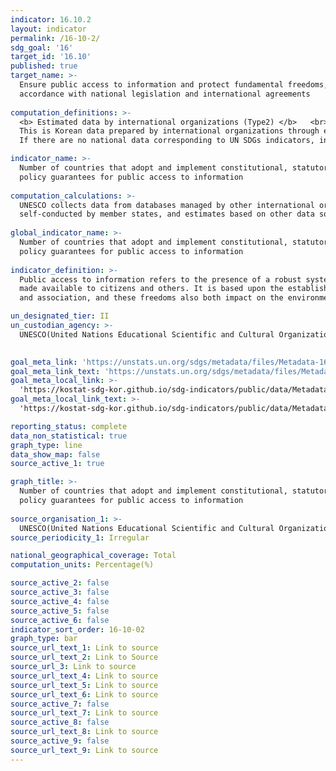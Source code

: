 ```yaml
---
indicator: 16.10.2
layout: indicator
permalink: /16-10-2/
sdg_goal: '16'
target_id: '16.10'
published: true
target_name: >-
  Ensure public access to information and protect fundamental freedoms, in
  accordance with national legislation and international agreements
  
computation_definitions: >-
  <b> Estimated data by international organizations (Type2) </b>   <br>
  This is Korean data prepared by international organizations through estimation and modeling. <br>
  If there are no national data corresponding to UN SDGs indicators, international data are available for monitoring.

indicator_name: >-
  Number of countries that adopt and implement constitutional, statutory and/or
  policy guarantees for public access to information
  
computation_calculations: >-
  UNESCO collects data from databases managed by other international organizations, questionnaires 
  self-conducted by member states, and estimates based on other data sources
  
global_indicator_name: >-
  Number of countries that adopt and implement constitutional, statutory and/or
  policy guarantees for public access to information
  
indicator_definition: >-
  Public access to information refers to the presence of a robust system through which information is 
  made available to citizens and others. It is based upon the established fundamental freedoms of expression 
  and association, and these freedoms also both impact on the environment for public access to information. 

un_designated_tier: II
un_custodian_agency: >-
  UNESCO(United Nations Educational Scientific and Cultural Organization)
  

goal_meta_link: 'https://unstats.un.org/sdgs/metadata/files/Metadata-16-10-02.pdf'
goal_meta_link_text: 'https://unstats.un.org/sdgs/metadata/files/Metadata-16-10-02.pdf'
goal_meta_local_link: >-
  'https://kostat-sdg-kor.github.io/sdg-indicators/public/data/Metadata-16-10-02_ENG.pdf'
goal_meta_local_link_text: >-
  'https://kostat-sdg-kor.github.io/sdg-indicators/public/data/Metadata-16-10-02_ENG.pdf'

reporting_status: complete
data_non_statistical: true
graph_type: line
data_show_map: false
source_active_1: true

graph_title: >-
  Number of countries that adopt and implement constitutional, statutory and/or
  policy guarantees for public access to information
  
source_organisation_1: >- 
  UNESCO(United Nations Educational Scientific and Cultural Organization)
source_periodicity_1: Irregular

national_geographical_coverage: Total
computation_units: Percentage(%)

source_active_2: false
source_active_3: false
source_active_4: false
source_active_5: false
source_active_6: false
indicator_sort_order: 16-10-02
graph_type: bar
source_url_text_1: Link to source
source_url_text_2: Link to Source
source_url_3: Link to source
source_url_text_4: Link to source
source_url_text_5: Link to source
source_url_text_6: Link to source
source_active_7: false
source_url_text_7: Link to source
source_active_8: false
source_url_text_8: Link to source
source_active_9: false
source_url_text_9: Link to source
---
```

